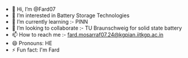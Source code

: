 - 👋 Hi, I’m @Fard07
- 👀 I’m interested in Battery Storage Technologies
- 🌱 I’m currently learning :- PINN
- 💞️ I’m looking to collaborate :- TU Braunschweig for solid state battery
- 📫 How to reach me :- fard.mosarraf07.24@kgpian.iitkgp.ac.in
- 😄 Pronouns: HE
- ⚡ Fun fact: I'm Fard

<!---
Fard07/Fard07 is a ✨ special ✨ repository because its `README.md` (this file) appears on your GitHub profile.
You can click the Preview link to take a look at your changes.
--->
